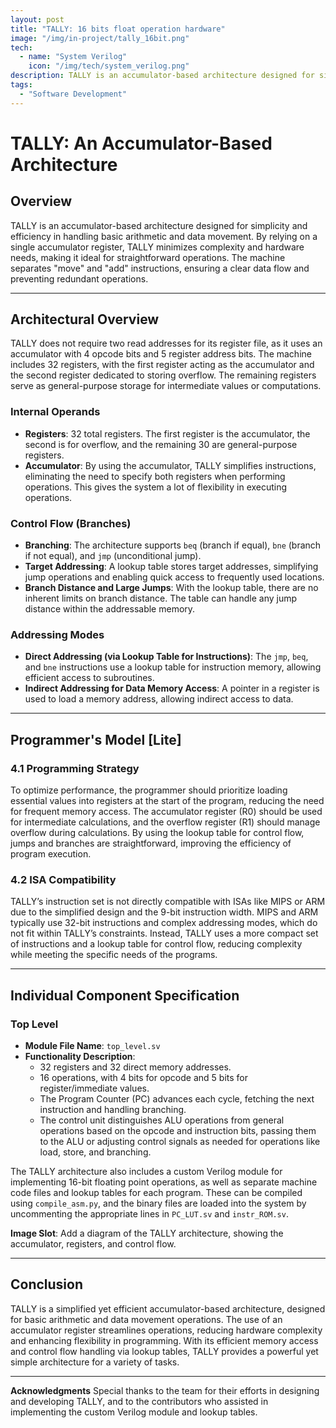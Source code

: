 ```yaml
---
layout: post
title: "TALLY: 16 bits float operation hardware"
image: "/img/in-project/tally_16bit.png"
tech:
  - name: "System Verilog"
    icon: "/img/tech/system_verilog.png"
description: TALLY is an accumulator-based architecture designed for simplicity and efficiency, utilizing a single accumulator register for basic arithmetic and data movement.
tags:
  - "Software Development"
---
```


# TALLY: An Accumulator-Based Architecture

## Overview
TALLY is an accumulator-based architecture designed for simplicity and efficiency in handling basic arithmetic and data movement. By relying on a single accumulator register, TALLY minimizes complexity and hardware needs, making it ideal for straightforward operations. The machine separates "move" and "add" instructions, ensuring a clear data flow and preventing redundant operations.

---

## Architectural Overview
TALLY does not require two read addresses for its register file, as it uses an accumulator with 4 opcode bits and 5 register address bits. The machine includes 32 registers, with the first register acting as the accumulator and the second register dedicated to storing overflow. The remaining registers serve as general-purpose storage for intermediate values or computations.

### Internal Operands
- **Registers**: 32 total registers. The first register is the accumulator, the second is for overflow, and the remaining 30 are general-purpose registers.
- **Accumulator**: By using the accumulator, TALLY simplifies instructions, eliminating the need to specify both registers when performing operations. This gives the system a lot of flexibility in executing operations.

### Control Flow (Branches)
- **Branching**: The architecture supports `beq` (branch if equal), `bne` (branch if not equal), and `jmp` (unconditional jump).
- **Target Addressing**: A lookup table stores target addresses, simplifying jump operations and enabling quick access to frequently used locations.
- **Branch Distance and Large Jumps**: With the lookup table, there are no inherent limits on branch distance. The table can handle any jump distance within the addressable memory.

### Addressing Modes
- **Direct Addressing (via Lookup Table for Instructions)**: The `jmp`, `beq`, and `bne` instructions use a lookup table for instruction memory, allowing efficient access to subroutines.
- **Indirect Addressing for Data Memory Access**: A pointer in a register is used to load a memory address, allowing indirect access to data.

---

## Programmer's Model [Lite]

### 4.1 Programming Strategy
To optimize performance, the programmer should prioritize loading essential values into registers at the start of the program, reducing the need for frequent memory access. The accumulator register (R0) should be used for intermediate calculations, and the overflow register (R1) should manage overflow during calculations. By using the lookup table for control flow, jumps and branches are straightforward, improving the efficiency of program execution.

### 4.2 ISA Compatibility
TALLY’s instruction set is not directly compatible with ISAs like MIPS or ARM due to the simplified design and the 9-bit instruction width. MIPS and ARM typically use 32-bit instructions and complex addressing modes, which do not fit within TALLY’s constraints. Instead, TALLY uses a more compact set of instructions and a lookup table for control flow, reducing complexity while meeting the specific needs of the programs.

---

## Individual Component Specification

### Top Level
- **Module File Name**: `top_level.sv`
- **Functionality Description**:
  - 32 registers and 32 direct memory addresses.
  - 16 operations, with 4 bits for opcode and 5 bits for register/immediate values.
  - The Program Counter (PC) advances each cycle, fetching the next instruction and handling branching.
  - The control unit distinguishes ALU operations from general operations based on the opcode and instruction bits, passing them to the ALU or adjusting control signals as needed for operations like load, store, and branching.

The TALLY architecture also includes a custom Verilog module for implementing 16-bit floating point operations, as well as separate machine code files and lookup tables for each program. These can be compiled using `compile_asm.py`, and the binary files are loaded into the system by uncommenting the appropriate lines in `PC_LUT.sv` and `instr_ROM.sv`.

**Image Slot**: Add a diagram of the TALLY architecture, showing the accumulator, registers, and control flow.

---

## Conclusion
TALLY is a simplified yet efficient accumulator-based architecture, designed for basic arithmetic and data movement operations. The use of an accumulator register streamlines operations, reducing hardware complexity and enhancing flexibility in programming. With its efficient memory access and control flow handling via lookup tables, TALLY provides a powerful yet simple architecture for a variety of tasks.

---

**Acknowledgments**
Special thanks to the team for their efforts in designing and developing TALLY, and to the contributors who assisted in implementing the custom Verilog module and lookup tables.
